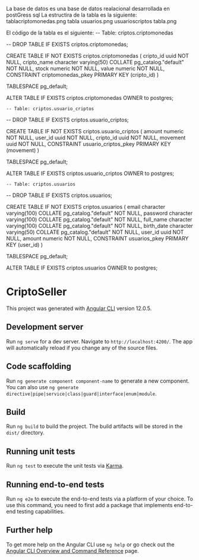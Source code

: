La base de datos es una base de  datos realacional desarrollada en postGress sql
La estructira de la tabla es la siguiente:
tablacriptomonedas.png
tabla usuarios.png
usuarioscriptos tabla.png


El código de la tabla es el siguiente:
-- Table: criptos.criptomonedas

-- DROP TABLE IF EXISTS criptos.criptomonedas;

CREATE TABLE IF NOT EXISTS criptos.criptomonedas
(
    cripto_id uuid NOT NULL,
    cripto_name character varying(50) COLLATE pg_catalog."default" NOT NULL,
    stock numeric NOT NULL,
    value numeric NOT NULL,
    CONSTRAINT criptomonedas_pkey PRIMARY KEY (cripto_id)
)

TABLESPACE pg_default;

ALTER TABLE IF EXISTS criptos.criptomonedas
    OWNER to postgres;

    -- Table: criptos.usuario_criptos

-- DROP TABLE IF EXISTS criptos.usuario_criptos;

CREATE TABLE IF NOT EXISTS criptos.usuario_criptos
(
    amount numeric NOT NULL,
    user_id uuid NOT NULL,
    cripto_id uuid NOT NULL,
    movement uuid NOT NULL,
    CONSTRAINT usuario_criptos_pkey PRIMARY KEY (movement)
)

TABLESPACE pg_default;

ALTER TABLE IF EXISTS criptos.usuario_criptos
    OWNER to postgres;

    -- Table: criptos.usuarios

-- DROP TABLE IF EXISTS criptos.usuarios;

CREATE TABLE IF NOT EXISTS criptos.usuarios
(
    email character varying(100) COLLATE pg_catalog."default" NOT NULL,
    password character varying(100) COLLATE pg_catalog."default" NOT NULL,
    full_name character varying(100) COLLATE pg_catalog."default" NOT NULL,
    birth_date character varying(50) COLLATE pg_catalog."default" NOT NULL,
    user_id uuid NOT NULL,
    amount numeric NOT NULL,
    CONSTRAINT usuarios_pkey PRIMARY KEY (user_id)
)

TABLESPACE pg_default;

ALTER TABLE IF EXISTS criptos.usuarios
    OWNER to postgres;

# CriptoSeller

This project was generated with [Angular CLI](https://github.com/angular/angular-cli) version 12.0.5.

## Development server

Run `ng serve` for a dev server. Navigate to `http://localhost:4200/`. The app will automatically reload if you change any of the source files.

## Code scaffolding

Run `ng generate component component-name` to generate a new component. You can also use `ng generate directive|pipe|service|class|guard|interface|enum|module`.

## Build

Run `ng build` to build the project. The build artifacts will be stored in the `dist/` directory.

## Running unit tests

Run `ng test` to execute the unit tests via [Karma](https://karma-runner.github.io).

## Running end-to-end tests

Run `ng e2e` to execute the end-to-end tests via a platform of your choice. To use this command, you need to first add a package that implements end-to-end testing capabilities.

## Further help

To get more help on the Angular CLI use `ng help` or go check out the [Angular CLI Overview and Command Reference](https://angular.io/cli) page.

